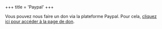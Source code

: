 +++
title = 'Paypal'
+++


Vous pouvez nous faire un don via la plateforme Paypal. Pour cela, [cliquez ici pour accéder à la page de don](https://www.paypal.com/donate/?hosted_button_id=W5RWYT8QGTPPY).